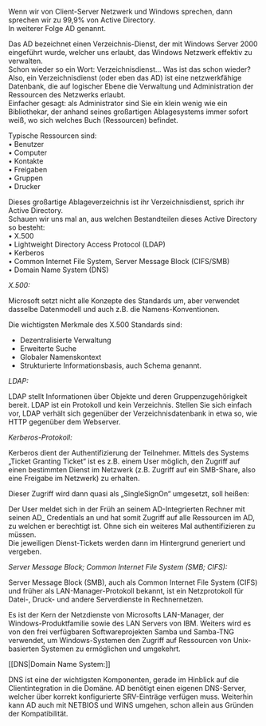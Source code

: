 Wenn wir von Client-Server Netzwerk und Windows sprechen, dann sprechen wir zu 99,9% von Active Directory.  
In weiterer Folge AD genannt.

Das AD bezeichnet einen Verzeichnis-Dienst, der mit Windows Server 2000 eingeführt wurde, welcher uns erlaubt, das Windows Netzwerk effektiv zu verwalten.  
Schon wieder so ein Wort: Verzeichnisdienst… Was ist das schon wieder?  
Also, ein Verzeichnisdienst (oder eben das AD) ist eine netzwerkfähige Datenbank, die auf logischer Ebene die Verwaltung und Administration der Ressourcen des Netzwerks erlaubt.  
Einfacher gesagt: als Administrator sind Sie ein klein wenig wie ein Bibliothekar, der anhand seines großartigen Ablagesystems immer sofort weiß, wo sich welches Buch (Ressourcen) befindet.

Typische Ressourcen sind:  
• Benutzer  
• Computer  
• Kontakte  
• Freigaben  
• Gruppen  
• Drucker

Dieses großartige Ablageverzeichnis ist ihr Verzeichnisdienst, sprich ihr Active Directory.  
Schauen wir uns mal an, aus welchen Bestandteilen dieses Active Directory so besteht:  
• X.500  
• Lightweight Directory Access Protocol (LDAP)  
• Kerberos  
• Common Internet File System, Server Message Block (CIFS/SMB)  
• Domain Name System (DNS)

_X.500:_

Microsoft setzt nicht alle Konzepte des Standards um, aber verwendet dasselbe Datenmodell und auch z.B. die Namens-Konventionen.

Die wichtigsten Merkmale des X.500 Standards sind:

- Dezentralisierte Verwaltung
- Erweiterte Suche
- Globaler Namenskontext
- Strukturierte Informationsbasis, auch Schema genannt.

_LDAP:_

LDAP stellt Informationen über Objekte und deren Gruppenzugehörigkeit bereit. LDAP ist ein Protokoll und kein Verzeichnis. Stellen Sie sich einfach vor, LDAP verhält sich gegenüber der Verzeichnisdatenbank in etwa so, wie HTTP gegenüber dem Webserver.

_Kerberos-Protokoll:_

Kerberos dient der Authentifizierung der Teilnehmer. Mittels des Systems „Ticket Granting Ticket“ ist es z.B. einem User möglich, den Zugriff auf einen bestimmten Dienst im Netzwerk (z.B. Zugriff auf ein SMB-Share, also eine Freigabe im Netzwerk) zu erhalten.

Dieser Zugriff wird dann quasi als „SingleSignOn“ umgesetzt, soll heißen:

Der User meldet sich in der Früh an seinem AD-Integrierten Rechner mit seinen AD_ Credentials an und hat somit Zugriff auf alle Ressourcen im AD, zu welchen er berechtigt ist. Ohne sich ein weiteres Mal authentifizieren zu müssen.  
Die jeweiligen Dienst-Tickets werden dann im Hintergrund generiert und vergeben.

_Server Message Block; Common Internet File System (SMB; CIFS):_

Server Message Block (SMB), auch als Common Internet File System (CIFS) und früher als LAN-Manager-Protokoll bekannt, ist ein Netzprotokoll für Datei-, Druck- und andere Serverdienste in Rechnernetzen.

Es ist der Kern der Netzdienste von Microsofts LAN-Manager, der Windows-Produktfamilie sowie des LAN Servers von IBM. Weiters wird es von den frei verfügbaren Softwareprojekten Samba und Samba-TNG verwendet, um Windows-Systemen den Zugriff auf Ressourcen von Unix-basierten Systemen zu ermöglichen und umgekehrt.  

[[DNS|Domain Name System:]]

DNS ist eine der wichtigsten Komponenten, gerade im Hinblick auf die Clientintegration in die Domäne. AD benötigt einen eigenen DNS-Server, welcher über korrekt konfigurierte SRV-Einträge verfügen muss. Weiterhin kann AD auch mit NETBIOS und WINS umgehen, schon allein aus Gründen der Kompatibilität.